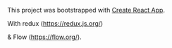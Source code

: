 This project was bootstrapped with [Create React App](https://github.com/facebookincubator/create-react-app).

With redux
(https://redux.js.org/)

& Flow
(https://flow.org/).